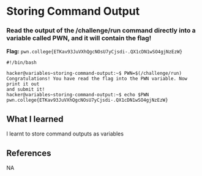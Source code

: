 # Storing Command Output

### Read the output of the /challenge/run command directly into a variable called PWN, and it will contain the flag!

**Flag:** `pwn.college{ETKav93JuVXhQgcNOsU7yCjsdi-.QX1cDN1wSO4gjNzEzW}`

```
#!/bin/bash

hacker@variables~storing-command-output:~$ PWN=$(/challenge/run)
Congratulations! You have read the flag into the PWN variable. Now print it out
and submit it!
hacker@variables~storing-command-output:~$ echo $PWN
pwn.college{ETKav93JuVXhQgcNOsU7yCjsdi-.QX1cDN1wSO4gjNzEzW}
```

## What I learned

I learnt to store command outputs as variables

## References

NA
